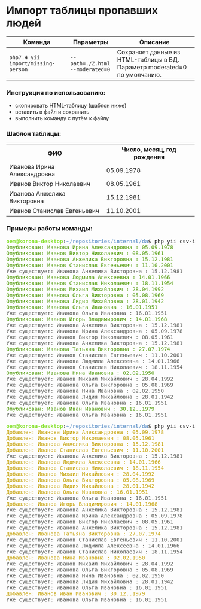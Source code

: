 # Импорт таблицы пропавших людей

<table>
    <thead>
        <th>Команда</th>
  <th>Параметры</th>
  <th>Описание</th>
    </thead>
    <tbody>
  <tr>
  <td><code>php7.4 yii import/missing-person</code></td>
  <td><code>--path=./Z.html</code><br><code>--moderated=0</code></td>
  <td>Сохраняет данные из HTML-таблицы в БД. Параметр moderated=0 по умолчанию.</td>
  </tr>
    </tbody>
</table>


### Инструкция по использованию:
- скопировать HTML-таблицу (шаблон ниже)
- вставить в файл и сохранить
- выполнить команду с путём к файлу

### Шаблон таблицы:
<table> 
<tbody>
    <tr>
        <th>ФИО</th>
        <th>Число, месяц, год рождения</th>
    </tr>
    <tr>
        <td>Иванова Ирина Александровна</td>
        <td>05.09.1978</td>
    </tr>
    <tr>
        <td>Иванов Виктор Николаевич</td>
        <td>08.05.1961</td>
    </tr>
    <tr>
        <td>Иванова Анжелика Викторовна</td>
        <td>15.12.1981</td>
    </tr>
    <tr>
        <td>Иванов Станислав Евгеньевич</td>
        <td>11.10.2001</td>
    </tr>
</tbody>
</table>


### Примеры работы команды:
<pre><font color="#8AE234"><b>oem@korona-desktop</b></font>:<font color="#729FCF"><b>~/repositories/internal/da</b></font>$ php yii csv-import/missing-person --path=./Z.html --moderated=1
<font color="#4E9A06">Опубликован: Иванова Ирина Александровна : 05.09.1978</font>
<font color="#4E9A06">Опубликован: Иванов Виктор Николаевич : 08.05.1961</font>
<font color="#4E9A06">Опубликован: Иванова Анжелика Викторовна : 15.12.1981</font>
<font color="#4E9A06">Опубликован: Иванов Станислав Евгеньевич : 11.10.2001</font>
<font color="#555753">Уже существует: Иванова Анжелика Викторовна : 15.12.1981</font>
<font color="#4E9A06">Опубликован: Иванова Людмила Алексеевна : 14.01.1966</font>
<font color="#4E9A06">Опубликован: Иванов Станислав Николаевич : 18.11.1954</font>
<font color="#4E9A06">Опубликован: Иванов Михаил Михайлович : 28.04.1992</font>
<font color="#4E9A06">Опубликован: Иванова Ольга Викторовна : 05.08.1969</font>
<font color="#4E9A06">Опубликован: Иванова Лидия Михайловна : 28.01.1942</font>
<font color="#4E9A06">Опубликован: Иванова Ольга Ивановна : 16.01.1951</font>
<font color="#555753">Уже существует: Иванова Ольга Ивановна : 16.01.1951</font>
<font color="#4E9A06">Опубликован: Иванов Игорь Владимирович : 14.01.1968</font>
<font color="#555753">Уже существует: Иванова Анжелика Викторовна : 15.12.1981</font>
<font color="#555753">Уже существует: Иванова Ирина Александровна : 05.09.1978</font>
<font color="#555753">Уже существует: Иванов Виктор Николаевич : 08.05.1961</font>
<font color="#555753">Уже существует: Иванова Анжелика Викторовна : 15.12.1981</font>
<font color="#4E9A06">Опубликован: Иванова Татьяна Викторовна : 27.07.1974</font>
<font color="#555753">Уже существует: Иванов Станислав Евгеньевич : 11.10.2001</font>
<font color="#555753">Уже существует: Иванова Людмила Алексеевна : 14.01.1966</font>
<font color="#555753">Уже существует: Иванов Станислав Николаевич : 18.11.1954</font>
<font color="#4E9A06">Опубликован: Иванова Нина Ивановна : 02.02.1950</font>
<font color="#555753">Уже существует: Иванов Михаил Михайлович : 28.04.1992</font>
<font color="#555753">Уже существует: Иванова Ольга Викторовна : 05.08.1969</font>
<font color="#555753">Уже существует: Иванова Нина Ивановна : 02.02.1950</font>
<font color="#555753">Уже существует: Иванова Лидия Михайловна : 28.01.1942</font>
<font color="#555753">Уже существует: Иванова Ольга Ивановна : 16.01.1951</font>
<font color="#4E9A06">Опубликован: Иванов Иван Иванович : 30.12..1979</font>
<font color="#555753">Уже существует: Иванова Ольга Ивановна : 16.01.1951</font>
</pre>

<pre><font color="#8AE234"><b>oem@korona-desktop</b></font>:<font color="#729FCF"><b>~/repositories/internal/da</b></font>$ php yii csv-import/missing-person --path=./Z.html --moderated=0
<font color="#C4A000">Добавлен: Иванова Ирина Александровна : 05.09.1978</font>
<font color="#C4A000">Добавлен: Иванов Виктор Николаевич : 08.05.1961</font>
<font color="#C4A000">Добавлен: Иванова Анжелика Викторовна : 15.12.1981</font>
<font color="#C4A000">Добавлен: Иванов Станислав Евгеньевич : 11.10.2001</font>
<font color="#555753">Уже существует: Иванова Анжелика Викторовна : 15.12.1981</font>
<font color="#C4A000">Добавлен: Иванова Людмила Алексеевна : 14.01.1966</font>
<font color="#C4A000">Добавлен: Иванов Станислав Николаевич : 18.11.1954</font>
<font color="#C4A000">Добавлен: Иванов Михаил Михайлович : 28.04.1992</font>
<font color="#C4A000">Добавлен: Иванова Ольга Викторовна : 05.08.1969</font>
<font color="#C4A000">Добавлен: Иванова Лидия Михайловна : 28.01.1942</font>
<font color="#C4A000">Добавлен: Иванова Ольга Ивановна : 16.01.1951</font>
<font color="#555753">Уже существует: Иванова Ольга Ивановна : 16.01.1951</font>
<font color="#C4A000">Добавлен: Иванов Игорь Владимирович : 14.01.1968</font>
<font color="#555753">Уже существует: Иванова Анжелика Викторовна : 15.12.1981</font>
<font color="#555753">Уже существует: Иванова Ирина Александровна : 05.09.1978</font>
<font color="#555753">Уже существует: Иванов Виктор Николаевич : 08.05.1961</font>
<font color="#555753">Уже существует: Иванова Анжелика Викторовна : 15.12.1981</font>
<font color="#C4A000">Добавлен: Иванова Татьяна Викторовна : 27.07.1974</font>
<font color="#555753">Уже существует: Иванов Станислав Евгеньевич : 11.10.2001</font>
<font color="#555753">Уже существует: Иванова Людмила Алексеевна : 14.01.1966</font>
<font color="#555753">Уже существует: Иванов Станислав Николаевич : 18.11.1954</font>
<font color="#C4A000">Добавлен: Иванова Нина Ивановна : 02.02.1950</font>
<font color="#555753">Уже существует: Иванов Михаил Михайлович : 28.04.1992</font>
<font color="#555753">Уже существует: Иванова Ольга Викторовна : 05.08.1969</font>
<font color="#555753">Уже существует: Иванова Нина Ивановна : 02.02.1950</font>
<font color="#555753">Уже существует: Иванова Лидия Михайловна : 28.01.1942</font>
<font color="#555753">Уже существует: Иванова Ольга Ивановна : 16.01.1951</font>
<font color="#C4A000">Добавлен: Иванов Иван Иванович : 30.12..1979</font>
<font color="#555753">Уже существует: Иванова Ольга Ивановна : 16.01.1951</font>
</pre>
